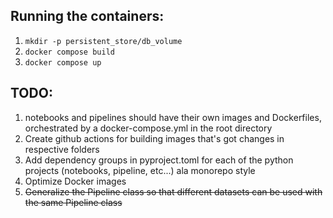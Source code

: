 ## Running the containers:

1. `mkdir -p persistent_store/db_volume`
2. `docker compose build`
3. `docker compose up`

## TODO:

1. notebooks and pipelines should have their own images and Dockerfiles, orchestrated by a docker-compose.yml in the root directory
2. Create github actions for building images that's got changes in respective folders
3. Add dependency groups in pyproject.toml for each of the python projects (notebooks, pipeline, etc...) ala monorepo style
4. Optimize Docker images
5. ~~Generalize the Pipeline class so that different datasets can be used with the same Pipeline class~~
